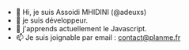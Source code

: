 - 👋 Hi, je suis Assoidi MHIDINI (@adeuxs)
- 👀 je suis développeur.
- 🌱 j'apprends actuellement le Javascript.
- 📫 Je suis joignable par email : contact@planme.fr

<!---
adeuxs/adeuxs is a ✨ special ✨ repository because its `README.md` (this file) appears on your GitHub profile.
You can click the Preview link to take a look at your changes.
--->
